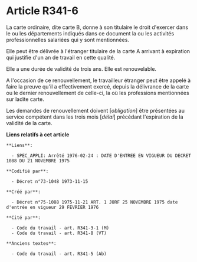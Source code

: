 # Article R341-6

La carte ordinaire, dite carte B, donne à son titulaire le droit d'exercer dans le ou les départements indiqués dans ce
document la ou les activités professionnelles salariées qui y sont mentionnées.

Elle peut être délivrée à l'étranger titulaire de la carte A arrivant à expiration qui justifie d'un an de travail en cette
qualité.

Elle a une durée de validité de trois ans. Elle est renouvelable.

A l'occasion de ce renouvellement, le travailleur étranger peut être appelé à faire la preuve qu'il a effectivement exercé,
depuis la délivrance de la carte ou le dernier renouvellement de celle-ci, la où les professions mentionnées sur ladite
carte.

Les demandes de renouvellement doivent [*obligation*] être présentées au service compétent dans les trois mois [*délai*]
précédant l'expiration de la validité de la carte.

**Liens relatifs à cet article**

	**Liens**:

	  - SPEC_APPLI: Arrêté 1976-02-24 : DATE D'ENTREE EN VIGUEUR DU DECRET 1088 DU 21 NOVEMBRE 1975

	**Codifié par**:

	  - Décret n°73-1048 1973-11-15

	**Créé par**:

	  - Décret n°75-1088 1975-11-21 ART. 1 JORF 25 NOVEMBRE 1975 date d'entrée en vigueur 29 FEVRIER 1976

	**Cité par**:

	  - Code du travail - art. R341-3-1 (M)
	  - Code du travail - art. R341-8 (VT)

	**Anciens textes**:

	  - Code du travail - art. R341-5 (Ab)
